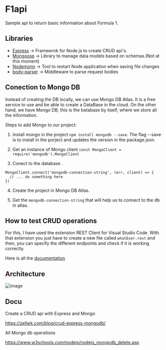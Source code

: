 # F1api

Sample api to return basic information about Formula 1.

## Libraries

- [Express](https://expressjs.com/es/) -> Framewrok for Node js to create CRUD api's.
- [Mongoose](https://mongoosejs.com/) -> Library to manage data models based on schemas.(Not at this moment)
- [Nodemonn](https://www.npmjs.com/package/nodemon) -> Tool to restart Node application when saving file changes
- [body-parser](https://www.npmjs.com/package/body-parser) -> Middleware to parse request bodies

## Conection to Mongo DB

Instead of creating the DB locally, we can use Mongo DB Atlas. It is a free service to use and be able to create a DataBase in the cloud. On the other hand, we have Mongo DB, this is the batabase by itself, where we store all the information.

Steps to add Mongo to our project:

1. Install mongo in the project `npm install mongodb --save`.
   The flag --save is to install in the porject and updates the version in the package.json.

2. Get an instance of Mongo client `const MongoClient = require('mongodb').MongoClient`

3. Conect to the database .

```
MongoClient.connect('mongodb-connection-string', (err, client) => {
  // ... do something here
})
```

4. Create the project in Mongo DB Atlas.

5. Get the `mongodb-connection-string` that will help us to connect to the db in atlas.

## How to test CRUD operations

For this, I have used the extension REST Client for Visual Studio Code. With that extension you just have to create a new file called `whatEver.rest` and then, you can specify the different endpoints and check if it is working correctly.

Here is all the [documentation](https://marketplace.visualstudio.com/items?itemName=humao.rest-client)

## Architecture

![image](https://user-images.githubusercontent.com/21090916/154351937-9a55ba94-43f0-40af-8778-ad465a83bb67.png)


## Docu

Create a CRUD api with Express and Mongo

https://zellwk.com/blog/crud-express-mongodb/

All Mongo db operations

https://www.w3schools.com/nodejs/nodejs_mongodb_delete.asp
